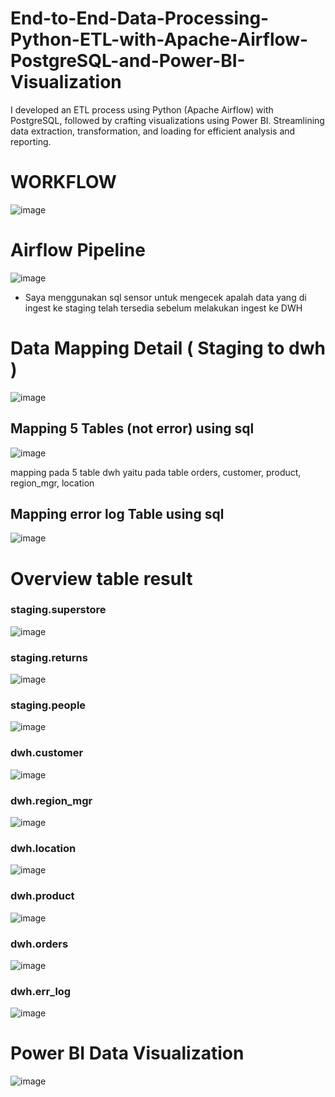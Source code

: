 # End-to-End-Data-Processing-Python-ETL-with-Apache-Airflow-PostgreSQL-and-Power-BI-Visualization
I developed an ETL process using Python (Apache Airflow) with PostgreSQL, followed by crafting visualizations using Power BI. Streamlining data extraction, transformation, and loading for efficient analysis and reporting.


# WORKFLOW
![image](https://github.com/khairul190/End-to-End-Data-Processing-Python-ETL-with-Apache-Airflow-PostgreSQL-and-Power-BI-Visualization/assets/57305430/bfe56a94-bce2-443e-b5ab-cadefb9db5a8)


# Airflow Pipeline
![image](https://github.com/khairul190/End-to-End-Data-Processing-Python-ETL-with-Apache-Airflow-PostgreSQL-and-Power-BI-Visualization/assets/57305430/d8ac4da7-3acd-4cc3-a151-ff55ebb5285b)

- Saya menggunakan sql sensor untuk mengecek apalah data yang di ingest ke staging telah tersedia sebelum melakukan ingest ke DWH


# Data Mapping Detail ( Staging to dwh )
![image](https://github.com/khairul190/End-to-End-Data-Processing-Python-ETL-with-Apache-Airflow-PostgreSQL-and-Power-BI-Visualization/assets/57305430/18b8333b-e610-4798-b950-dd497afee0fe)
## Mapping 5 Tables (not error) using sql
![image](https://github.com/khairul190/End-to-End-Data-Processing-Python-ETL-with-Apache-Airflow-PostgreSQL-and-Power-BI-Visualization/assets/57305430/872ccc7c-11e0-45b2-a1a9-af82d1f35077)

mapping pada 5 table dwh yaitu pada table orders, customer, product, region_mgr, location

## Mapping error log Table using sql
![image](https://github.com/khairul190/End-to-End-Data-Processing-Python-ETL-with-Apache-Airflow-PostgreSQL-and-Power-BI-Visualization/assets/57305430/77b5a49b-412b-4729-a37c-112a350ca7a9)

# Overview table result
### staging.superstore
![image](https://github.com/khairul190/End-to-End-Data-Processing-Python-ETL-with-Apache-Airflow-PostgreSQL-and-Power-BI-Visualization/assets/57305430/2abf7aa0-f4a6-416e-9fb7-eb844a86c643)

### staging.returns
![image](https://github.com/khairul190/End-to-End-Data-Processing-Python-ETL-with-Apache-Airflow-PostgreSQL-and-Power-BI-Visualization/assets/57305430/404f5bf4-a529-404e-ae0c-e05e52611437)

### staging.people
![image](https://github.com/khairul190/End-to-End-Data-Processing-Python-ETL-with-Apache-Airflow-PostgreSQL-and-Power-BI-Visualization/assets/57305430/2c58984c-f509-41a6-adb2-00a620b70d35)

### dwh.customer
![image](https://github.com/khairul190/End-to-End-Data-Processing-Python-ETL-with-Apache-Airflow-PostgreSQL-and-Power-BI-Visualization/assets/57305430/84dc77ce-3557-4233-95da-32830d41cbfa)

### dwh.region_mgr
![image](https://github.com/khairul190/End-to-End-Data-Processing-Python-ETL-with-Apache-Airflow-PostgreSQL-and-Power-BI-Visualization/assets/57305430/d07c01cf-76ff-4281-9fbd-c3bd37a947ea)

### dwh.location
![image](https://github.com/khairul190/End-to-End-Data-Processing-Python-ETL-with-Apache-Airflow-PostgreSQL-and-Power-BI-Visualization/assets/57305430/54a06e0b-307a-4d76-8695-02e582c52e4a)

### dwh.product
![image](https://github.com/khairul190/End-to-End-Data-Processing-Python-ETL-with-Apache-Airflow-PostgreSQL-and-Power-BI-Visualization/assets/57305430/6fa06221-9155-42fa-ac88-21d25ea6fec8)

### dwh.orders
![image](https://github.com/khairul190/End-to-End-Data-Processing-Python-ETL-with-Apache-Airflow-PostgreSQL-and-Power-BI-Visualization/assets/57305430/4eef9d0a-d44b-407e-bbc6-15bf7a7be198)

### dwh.err_log
![image](https://github.com/khairul190/End-to-End-Data-Processing-Python-ETL-with-Apache-Airflow-PostgreSQL-and-Power-BI-Visualization/assets/57305430/34510d7c-dcfa-4aaa-a946-0b6dd25cf437)

# Power BI Data Visualization
![image](https://github.com/khairul190/End-to-End-Data-Processing-Python-ETL-with-Apache-Airflow-PostgreSQL-and-Power-BI-Visualization/assets/57305430/402398c7-b326-4295-bd27-6025dc418577)
